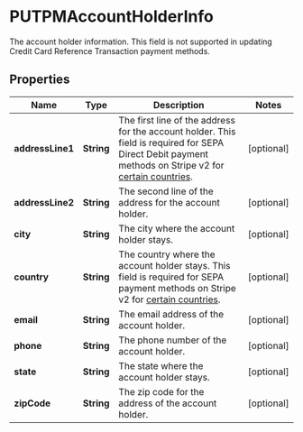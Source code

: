

# PUTPMAccountHolderInfo

The account holder information. This field is not supported in updating Credit Card Reference Transaction payment methods. 

## Properties

| Name | Type | Description | Notes |
|------------ | ------------- | ------------- | -------------|
|**addressLine1** | **String** | The first line of the address for the account holder.  This field is required for SEPA Direct Debit payment methods on Stripe v2 for [certain countries](https://stripe.com/docs/payments/sepa-debit/set-up-payment?platform&#x3D;web#web-submit-payment-method).  |  [optional] |
|**addressLine2** | **String** | The second line of the address for the account holder.   |  [optional] |
|**city** | **String** | The city where the account holder stays.  |  [optional] |
|**country** | **String** | The country where the account holder stays.  This field is required for SEPA payment methods on Stripe v2 for [certain countries](https://stripe.com/docs/payments/sepa-debit/set-up-payment?platform&#x3D;web#web-submit-payment-method).  |  [optional] |
|**email** | **String** | The email address of the account holder.  |  [optional] |
|**phone** | **String** | The phone number of the account holder.  |  [optional] |
|**state** | **String** | The state where the account holder stays.  |  [optional] |
|**zipCode** | **String** | The zip code for the address of the account holder.  |  [optional] |



